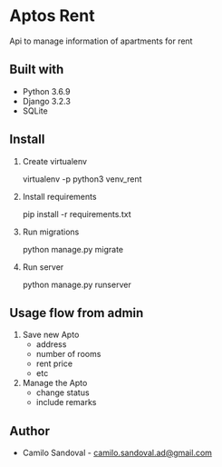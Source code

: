 # Aptos Rent

Api to manage information of apartments for rent

## Built with
* Python 3.6.9
* Django 3.2.3
* SQLite

## Install

1. Create virtualenv

    virtualenv -p python3 venv_rent

2. Install requirements

    pip install -r requirements.txt

3. Run migrations

    python manage.py migrate

4. Run server

    python manage.py runserver

## Usage flow from admin
1. Save new Apto
    * address
    * number of rooms
    * rent price
    * etc
1. Manage the Apto
    * change status
    * include remarks

## Author
* Camilo Sandoval - camilo.sandoval.ad@gmail.com